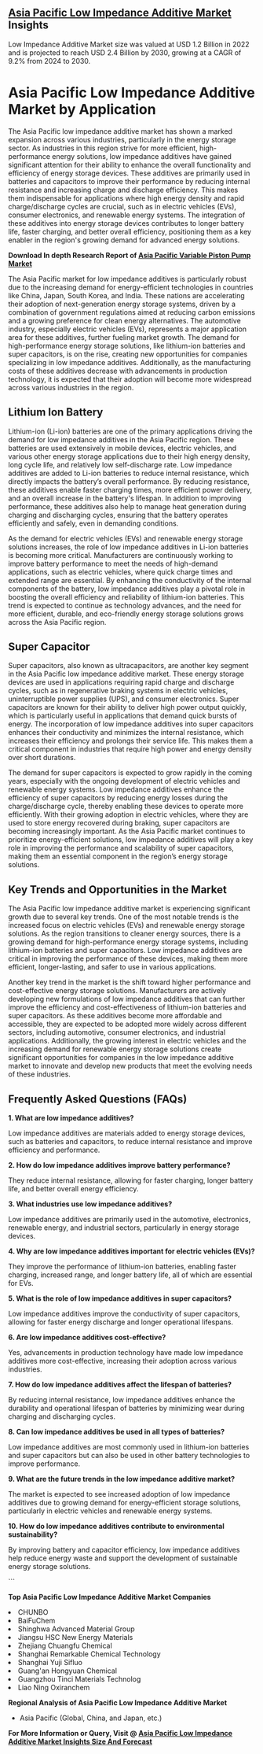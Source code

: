 <h2><a href="https://www.verifiedmarketreports.com/download-sample/?rid=445768&amp;utm_source=Github-Feb&amp;utm_medium=219" target="_blank">Asia Pacific Low Impedance Additive Market</a> Insights</h2><p>Low Impedance Additive Market size was valued at USD 1.2 Billion in 2022 and is projected to reach USD 2.4 Billion by 2030, growing at a CAGR of 9.2% from 2024 to 2030.</p><p><h1>Asia Pacific Low Impedance Additive Market by Application</h1> <p>The Asia Pacific low impedance additive market has shown a marked expansion across various industries, particularly in the energy storage sector. As industries in this region strive for more efficient, high-performance energy solutions, low impedance additives have gained significant attention for their ability to enhance the overall functionality and efficiency of energy storage devices. These additives are primarily used in batteries and capacitors to improve their performance by reducing internal resistance and increasing charge and discharge efficiency. This makes them indispensable for applications where high energy density and rapid charge/discharge cycles are crucial, such as in electric vehicles (EVs), consumer electronics, and renewable energy systems. The integration of these additives into energy storage devices contributes to longer battery life, faster charging, and better overall efficiency, positioning them as a key enabler in the region's growing demand for advanced energy solutions. <p><strong>Download In depth Research Report of <a href="https://www.verifiedmarketreports.com/download-sample/?rid=236118&amp;utm_source=Pulse-Dec&amp;utm_medium=219" target="_blank">Asia Pacific Variable Piston Pump Market</a></strong></p> The Asia Pacific market for low impedance additives is particularly robust due to the increasing demand for energy-efficient technologies in countries like China, Japan, South Korea, and India. These nations are accelerating their adoption of next-generation energy storage systems, driven by a combination of government regulations aimed at reducing carbon emissions and a growing preference for clean energy alternatives. The automotive industry, especially electric vehicles (EVs), represents a major application area for these additives, further fueling market growth. The demand for high-performance energy storage solutions, like lithium-ion batteries and super capacitors, is on the rise, creating new opportunities for companies specializing in low impedance additives. Additionally, as the manufacturing costs of these additives decrease with advancements in production technology, it is expected that their adoption will become more widespread across various industries in the region. <h2>Lithium Ion Battery</h2> <p>Lithium-ion (Li-ion) batteries are one of the primary applications driving the demand for low impedance additives in the Asia Pacific region. These batteries are used extensively in mobile devices, electric vehicles, and various other energy storage applications due to their high energy density, long cycle life, and relatively low self-discharge rate. Low impedance additives are added to Li-ion batteries to reduce internal resistance, which directly impacts the battery’s overall performance. By reducing resistance, these additives enable faster charging times, more efficient power delivery, and an overall increase in the battery's lifespan. In addition to improving performance, these additives also help to manage heat generation during charging and discharging cycles, ensuring that the battery operates efficiently and safely, even in demanding conditions. <p>As the demand for electric vehicles (EVs) and renewable energy storage solutions increases, the role of low impedance additives in Li-ion batteries is becoming more critical. Manufacturers are continuously working to improve battery performance to meet the needs of high-demand applications, such as electric vehicles, where quick charge times and extended range are essential. By enhancing the conductivity of the internal components of the battery, low impedance additives play a pivotal role in boosting the overall efficiency and reliability of lithium-ion batteries. This trend is expected to continue as technology advances, and the need for more efficient, durable, and eco-friendly energy storage solutions grows across the Asia Pacific region. <h2>Super Capacitor</h2> <p>Super capacitors, also known as ultracapacitors, are another key segment in the Asia Pacific low impedance additive market. These energy storage devices are used in applications requiring rapid charge and discharge cycles, such as in regenerative braking systems in electric vehicles, uninterruptible power supplies (UPS), and consumer electronics. Super capacitors are known for their ability to deliver high power output quickly, which is particularly useful in applications that demand quick bursts of energy. The incorporation of low impedance additives into super capacitors enhances their conductivity and minimizes the internal resistance, which increases their efficiency and prolongs their service life. This makes them a critical component in industries that require high power and energy density over short durations. <p>The demand for super capacitors is expected to grow rapidly in the coming years, especially with the ongoing development of electric vehicles and renewable energy systems. Low impedance additives enhance the efficiency of super capacitors by reducing energy losses during the charge/discharge cycle, thereby enabling these devices to operate more efficiently. With their growing adoption in electric vehicles, where they are used to store energy recovered during braking, super capacitors are becoming increasingly important. As the Asia Pacific market continues to prioritize energy-efficient solutions, low impedance additives will play a key role in improving the performance and scalability of super capacitors, making them an essential component in the region’s energy storage solutions. <h2>Key Trends and Opportunities in the Market</h2> <p>The Asia Pacific low impedance additive market is experiencing significant growth due to several key trends. One of the most notable trends is the increased focus on electric vehicles (EVs) and renewable energy storage solutions. As the region transitions to cleaner energy sources, there is a growing demand for high-performance energy storage systems, including lithium-ion batteries and super capacitors. Low impedance additives are critical in improving the performance of these devices, making them more efficient, longer-lasting, and safer to use in various applications. <p>Another key trend in the market is the shift toward higher performance and cost-effective energy storage solutions. Manufacturers are actively developing new formulations of low impedance additives that can further improve the efficiency and cost-effectiveness of lithium-ion batteries and super capacitors. As these additives become more affordable and accessible, they are expected to be adopted more widely across different sectors, including automotive, consumer electronics, and industrial applications. Additionally, the growing interest in electric vehicles and the increasing demand for renewable energy storage solutions create significant opportunities for companies in the low impedance additive market to innovate and develop new products that meet the evolving needs of these industries. <h2>Frequently Asked Questions (FAQs)</h2> <p><strong>1. What are low impedance additives?</strong></p> <p>Low impedance additives are materials added to energy storage devices, such as batteries and capacitors, to reduce internal resistance and improve efficiency and performance.</p> <p><strong>2. How do low impedance additives improve battery performance?</strong></p> <p>They reduce internal resistance, allowing for faster charging, longer battery life, and better overall energy efficiency.</p> <p><strong>3. What industries use low impedance additives?</strong></p> <p>Low impedance additives are primarily used in the automotive, electronics, renewable energy, and industrial sectors, particularly in energy storage devices.</p> <p><strong>4. Why are low impedance additives important for electric vehicles (EVs)?</strong></p> <p>They improve the performance of lithium-ion batteries, enabling faster charging, increased range, and longer battery life, all of which are essential for EVs.</p> <p><strong>5. What is the role of low impedance additives in super capacitors?</strong></p> <p>Low impedance additives improve the conductivity of super capacitors, allowing for faster energy discharge and longer operational lifespans.</p> <p><strong>6. Are low impedance additives cost-effective?</strong></p> <p>Yes, advancements in production technology have made low impedance additives more cost-effective, increasing their adoption across various industries.</p> <p><strong>7. How do low impedance additives affect the lifespan of batteries?</strong></p> <p>By reducing internal resistance, low impedance additives enhance the durability and operational lifespan of batteries by minimizing wear during charging and discharging cycles.</p> <p><strong>8. Can low impedance additives be used in all types of batteries?</strong></p> <p>Low impedance additives are most commonly used in lithium-ion batteries and super capacitors but can also be used in other battery technologies to improve performance.</p> <p><strong>9. What are the future trends in the low impedance additive market?</strong></p> <p>The market is expected to see increased adoption of low impedance additives due to growing demand for energy-efficient storage solutions, particularly in electric vehicles and renewable energy systems.</p> <p><strong>10. How do low impedance additives contribute to environmental sustainability?</strong></p> <p>By improving battery and capacitor efficiency, low impedance additives help reduce energy waste and support the development of sustainable energy storage solutions.</p> ```</p><p><strong>Top Asia Pacific Low Impedance Additive Market Companies</strong></p><div data-test-id=""><p><li>CHUNBO</li><li> BaiFuChem</li><li> Shinghwa Advanced Material Group</li><li> Jiangsu HSC New Energy Materials</li><li> Zhejiang Chuangfu Chemical</li><li> Shanghai Remarkable Chemical Technology</li><li> Shanghai Yuji Sifluo</li><li> Guang'an Hongyuan Chemical</li><li> Guangzhou Tinci Materials Technolog</li><li> Liao Ning Oxiranchem</li></p><div><strong>Regional Analysis of&nbsp;Asia Pacific Low Impedance Additive Market</strong></div><ul><li dir="ltr"><p dir="ltr">Asia Pacific (Global, China, and Japan, etc.)</p></li></ul><p><strong>For More Information or Query, Visit @&nbsp;</strong><strong><a href="https://www.verifiedmarketreports.com/product/low-impedance-additive-market/?utm_source=Github-Feb&amp;utm_medium=219" target="_blank">Asia Pacific Low Impedance Additive Market Insights Size And Forecast</a></strong></p></div><h2>&nbsp;</h2><div data-test-id="">&nbsp;</div>
